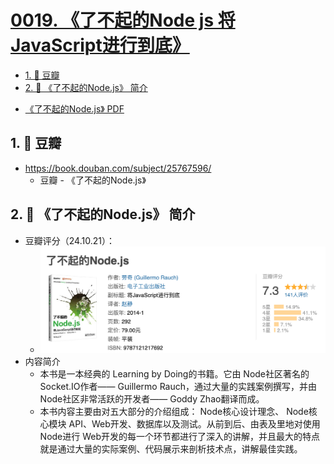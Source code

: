 # [0019. 《了不起的Node js 将JavaScript进行到底》](https://github.com/Tdahuyou/nodejs/tree/main/0019.%20%E3%80%8A%E4%BA%86%E4%B8%8D%E8%B5%B7%E7%9A%84Node%20js%20%E5%B0%86JavaScript%E8%BF%9B%E8%A1%8C%E5%88%B0%E5%BA%95%E3%80%8B)

<!-- region:toc -->
- [1. 🔗 豆瓣](#1--豆瓣)
- [2. 📒 《了不起的Node.js》 简介](#2--了不起的nodejs-简介)
<!-- endregion:toc -->
- [《了不起的Node.js》 PDF](./了不起的Node%20%20js%20%20将JavaScript进行到底.pdf)

## 1. 🔗 豆瓣

- https://book.douban.com/subject/25767596/
  - 豆瓣 - 《了不起的Node.js》

## 2. 📒 《了不起的Node.js》 简介

- 豆瓣评分（24.10.21）：
  - ![](md-imgs/2024-10-21-02-49-44.png)
- 内容简介
  - 本书是一本经典的 Learning by Doing的书籍。它由 Node社区著名的 Socket.IO作者—— Guillermo Rauch，通过大量的实践案例撰写，并由 Node社区非常活跃的开发者—— Goddy Zhao翻译而成。
  - 本书内容主要由对五大部分的介绍组成： Node核心设计理念、 Node核心模块 API、Web开发、数据库以及测试。从前到后、由表及里地对使用 Node进行 Web开发的每一个环节都进行了深入的讲解，并且最大的特点就是通过大量的实际案例、代码展示来剖析技术点，讲解最佳实践。

